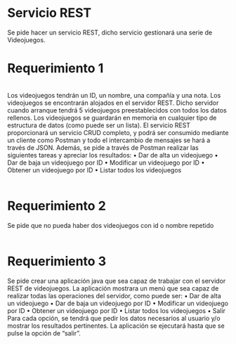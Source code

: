 # Servicio REST
Se pide hacer un servicio REST, dicho servicio gestionará una serie de Videojuegos.
<h1> Requerimiento 1 </h1>
<br>
Los videojuegos tendrán un ID, un nombre, una compañía y una nota. Los videojuegos se
encontrarán alojados en el servidor REST. Dicho servidor cuando arranque tendrá 5 videojuegos
preestablecidos con todos los datos rellenos. Los videojuegos se guardarán en memoria en cualquier
tipo de estructura de datos (como puede ser un lista).
El servicio REST proporcionará un servicio CRUD completo, y podrá ser consumido mediante un
cliente como Postman y todo el intercambio de mensajes se hará a través de JSON.
Además, se pide a través de Postman realizar las siguientes tareas y apreciar los resultados:
• Dar de alta un videojuego
• Dar de baja un videojuego por ID
• Modificar un videojuego por ID
• Obtener un videojuego por ID
• Listar todos los videojuegos
<br> <br>
<h1> Requerimiento 2 </h1>
Se pide que no pueda haber dos videojuegos con id o nombre repetido
<br><br>
<h1> Requerimiento 3 </h1>
Se pide crear una aplicación java que sea capaz de trabajar con el servidor REST de videojuegos. La
aplicación mostrara un menú que sea capaz de realizar todas las operaciones del servidor, como
puede ser:
• Dar de alta un videojuego
• Dar de baja un videojuego por ID
• Modificar un videojuego por ID
• Obtener un videojuego por ID
• Listar todos los videojuegos
• Salir
Para cada opción, se tendrá que pedir los datos necesarios al usuario y/o mostrar los resultados
pertinentes. La aplicación se ejecutará hasta que se pulse la opción de “salir”.
